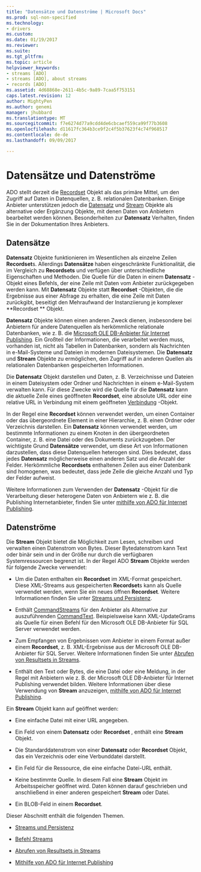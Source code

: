 ```yaml
---
title: "Datensätze und Datenströme | Microsoft Docs"
ms.prod: sql-non-specified
ms.technology:
- drivers
ms.custom: 
ms.date: 01/19/2017
ms.reviewer: 
ms.suite: 
ms.tgt_pltfrm: 
ms.topic: article
helpviewer_keywords:
- streams [ADO]
- streams [ADO], about streams
- records [ADO]
ms.assetid: 4d68868e-2611-4b5c-9a89-7caa5f753151
caps.latest.revision: 12
author: MightyPen
ms.author: genemi
manager: jhubbard
ms.translationtype: MT
ms.sourcegitcommit: f7e6274d77a9cdd4de6cbcaef559ca99f77b3608
ms.openlocfilehash: d11617fc364b3ce9f2c4f5b37623f4c74f968517
ms.contentlocale: de-de
ms.lasthandoff: 09/09/2017

---
```

# <a name="records-and-streams"></a>Datensätze und Datenströme
ADO stellt derzeit die [Recordset](../../../ado/reference/ado-api/recordset-object-ado.md) Objekt als das primäre Mittel, um den Zugriff auf Daten in Datenquellen, z. B. relationalen Datenbanken. Einige Anbieter unterstützen jedoch die [Datensatz](../../../ado/reference/ado-api/record-object-ado.md) und [Stream](../../../ado/reference/ado-api/stream-object-ado.md) Objekte als alternative oder Ergänzung Objekte, mit denen Daten von Anbietern bearbeitet werden können. Besonderheiten zur **Datensatz** Verhalten, finden Sie in der Dokumentation Ihres Anbieters.  
  
## <a name="records"></a>Datensätze  
 **Datensatz** Objekte funktionieren im Wesentlichen als einzelne Zeilen **Recordset**s. Allerdings **Datensätze** haben eingeschränkte Funktionalität, die im Vergleich zu **Recordsets** und verfügen über unterschiedliche Eigenschaften und Methoden. Die Quelle für die Daten in einem **Datensatz** -Objekt eines Befehls, der eine Zeile mit Daten vom Anbieter zurückgegeben werden kann. Mit **Datensatz** Objekte statt **Recordset** -Objekten, die die Ergebnisse aus einer Abfrage zu erhalten, die eine Zeile mit Daten zurückgibt, beseitigt den Mehraufwand der Instanziierung je komplexer **Recordset ** Objekt.  
  
 **Datensatz** Objekte können einen anderen Zweck dienen, insbesondere bei Anbietern für andere Datenquellen als herkömmliche relationale Datenbanken, wie z. B. die [Microsoft OLE DB-Anbieter für Internet Publishing](../../../ado/guide/appendixes/microsoft-ole-db-provider-for-internet-publishing.md). Ein Großteil der Informationen, die verarbeitet werden muss, vorhanden ist, nicht als Tabellen in Datenbanken, sondern als Nachrichten in e-Mail-Systeme und Dateien in modernen Dateisystemen. Die **Datensatz** und **Stream** Objekte zu ermöglichen, den Zugriff auf in anderen Quellen als relationalen Datenbanken gespeicherten Informationen.  
  
 Die **Datensatz** Objekt darstellen und Daten, z. B. Verzeichnisse und Dateien in einem Dateisystem oder Ordner und Nachrichten in einem e-Mail-System verwalten kann. Für diese Zwecke wird die Quelle für die **Datensatz** kann die aktuelle Zeile eines geöffneten **Recordset**, eine absolute URL oder eine relative URL in Verbindung mit einem geöffneten [Verbindung](../../../ado/reference/ado-api/connection-object-ado.md) -Objekt.  
  
 In der Regel eine **Recordset** können verwendet werden, um einen Container oder das übergeordnete Element in einer Hierarchie, z. B. einen Ordner oder Verzeichnis darstellen. Ein **Datensatz** können verwendet werden, um bestimmte Informationen zu einem Knoten in den übergeordneten Container, z. B. eine Datei oder des Dokuments zurückzugeben. Der wichtigste Grund **Datensätze** verwendet, um diese Art von Informationen darzustellen, dass diese Datenquellen heterogen sind. Dies bedeutet, dass jedes **Datensatz** möglicherweise einen anderen Satz und die Anzahl der Felder. Herkömmliche **Recordsets** enthaltenen Zeilen aus einer Datenbank sind homogenen, was bedeutet, dass jede Zeile die gleiche Anzahl und Typ der Felder aufweist.  
  
 Weitere Informationen zum Verwenden der **Datensatz** -Objekt für die Verarbeitung dieser heterogene Daten von Anbietern wie z. B. die Publishing Internetanbieter, finden Sie unter [mithilfe von ADO für Internet Publishing](../../../ado/guide/data/using-ado-for-internet-publishing.md).  
  
## <a name="streams"></a>Datenströme  
 Die **Stream** Objekt bietet die Möglichkeit zum Lesen, schreiben und verwalten einen Datenstrom von Bytes. Dieser Bytedatenstrom kann Text oder binär sein und in der Größe nur durch die verfügbaren Systemressourcen begrenzt ist. In der Regel ADO **Stream** Objekte werden für folgende Zwecke verwendet:  
  
-   Um die Daten enthalten ein **Recordset** im XML-Format gespeichert. Diese XML-Streams aus gespeicherten **Recordset**s kann als Quelle verwendet werden, wenn Sie ein neues öffnen **Recordset**. Weitere Informationen finden Sie unter [Streams und Persistenz](../../../ado/guide/data/streams-and-persistence.md).  
  
-   Enthält [CommandStreams](../../../ado/reference/ado-api/commandstream-property-ado.md) für den Anbieter als Alternative zur auszuführenden [CommandText](../../../ado/reference/ado-api/commandtext-property-ado.md). Beispielsweise kann XML-UpdateGrams als Quelle für einen Befehl für den Microsoft OLE DB-Anbieter für SQL Server verwendet werden.  
  
-   Zum Empfangen von Ergebnissen vom Anbieter in einem Format außer einem **Recordset**, z. B. XML-Ergebnisse aus der Microsoft OLE DB-Anbieter für SQL Server. Weitere Informationen finden Sie unter [Abrufen von Resultsets in Streams](../../../ado/guide/data/retrieving-resultsets-into-streams.md).  
  
-   Enthält den Text oder Bytes, die eine Datei oder eine Meldung, in der Regel mit Anbietern wie z. B. der Microsoft OLE DB-Anbieter für Internet Publishing verwendet bilden. Weitere Informationen über diese Verwendung von **Stream** anzuzeigen, [mithilfe von ADO für Internet Publishing](../../../ado/guide/data/using-ado-for-internet-publishing.md).  
  
 Ein **Stream** Objekt kann auf geöffnet werden:  
  
-   Eine einfache Datei mit einer URL angegeben.  
  
-   Ein Feld von einem **Datensatz** oder **Recordset** , enthält eine **Stream** Objekt.  
  
-   Die Standarddatenstrom von einer **Datensatz** oder **Recordset** Objekt, das ein Verzeichnis oder eine Verbunddatei darstellt.  
  
-   Ein Feld für die Ressource, die eine einfache Datei-URL enthält.  
  
-   Keine bestimmte Quelle. In diesem Fall eine **Stream** Objekt im Arbeitsspeicher geöffnet wird. Daten können darauf geschrieben und anschließend in einer anderen gespeichert **Stream** oder Datei.  
  
-   Ein BLOB-Feld in einem **Recordset**.  
  
 Dieser Abschnitt enthält die folgenden Themen.  
  
-   [Streams und Persistenz](../../../ado/guide/data/streams-and-persistence.md)  
  
-   [Befehl Streams](../../../ado/guide/data/command-streams.md)  
  
-   [Abrufen von Resultsets in Streams](../../../ado/guide/data/retrieving-resultsets-into-streams.md)  
  
-   [Mithilfe von ADO für Internet Publishing](../../../ado/guide/data/using-ado-for-internet-publishing.md)
